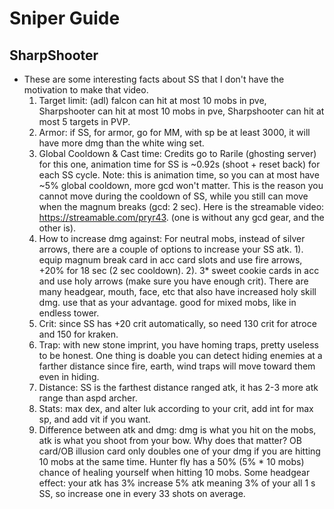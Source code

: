 # Sniper Guide

## SharpShooter
- These are some interesting facts about SS that I don't have the motivation to make that video.
  1. Target limit: (adl) falcon can hit at most 10 mobs in pve, Sharpshooter can hit at most 10 mobs in pve, Sharpshooter can hit at most 5 targets in PVP.
  2. Armor: if SS, for armor, go for MM, with sp be at least 3000, it will have more dmg than the white wing set.
  3. Global Cooldown & Cast time: Credits go to Rarile (ghosting server) for this one, animation time for SS is ~0.92s (shoot + reset back) for each SS cycle. Note: this is animation time, so you can at most have ~5% global cooldown, more gcd won't matter. This is the reason you cannot move during the cooldown of SS, while you still can move when the magnum breaks (gcd: 2 sec). Here is the streamable video: https://streamable.com/pryr43. (one is without any gcd gear, and the other is).
  4. How to increase dmg against: For neutral mobs, instead of silver arrows, there are a couple of options to increase your SS atk. 1). equip magnum break card in acc card slots and use fire arrows, +20% for 18 sec (2 sec cooldown). 2). 3* sweet cookie cards in acc and use holy arrows (make sure you have enough crit). There are many headgear, mouth, face, etc that also have increased holy skill dmg. use that as your advantage. good for mixed mobs, like in endless tower.
  5. Crit: since SS has +20 crit automatically, so need 130 crit for atroce and 150 for kraken. 
  6. Trap: with new stone imprint, you have homing traps, pretty useless to be honest. One thing is doable you can detect hiding enemies at a farther distance since fire, earth, wind traps will move toward them even in hiding.
  7. Distance: SS is the farthest distance ranged atk, it has 2-3 more atk range than aspd archer. 
  8. Stats: max dex, and alter luk according to your crit, add int for max sp, and add vit if you want.
  9. Difference between atk and dmg: dmg is what you hit on the mobs, atk is what you shoot from your bow. Why does that matter? OB card/OB illusion card only doubles one of your dmg if you are hitting 10 mobs at the same time. Hunter fly has a 50% (5% * 10 mobs) chance of healing yourself when hitting 10 mobs. Some headgear effect: your atk has 3% increase 5% atk meaning 3% of your all 1 s SS, so increase one in every 33 shots on average.
